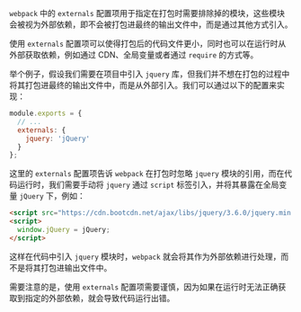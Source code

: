 `webpack` 中的 `externals` 配置项用于指定在打包时需要排除掉的模块，这些模块会被视为外部依赖，即不会被打包进最终的输出文件中，而是通过其他方式引入。

使用 `externals` 配置项可以使得打包后的代码文件更小，同时也可以在运行时从外部获取依赖，例如通过 CDN、全局变量或者通过 `require` 的方式等。

举个例子，假设我们需要在项目中引入 `jquery` 库，但我们并不想在打包的过程中将其打包进最终的输出文件中，而是从外部引入。我们可以通过以下的配置来实现：

```js
module.exports = {
  // ...
  externals: {
    jquery: 'jQuery'
  }
};
```

这里的 `externals` 配置项告诉 `webpack` 在打包时忽略 `jquery` 模块的引用，而在代码运行时，我们需要手动将 `jquery` 通过 `script` 标签引入，并将其暴露在全局变量 `jQuery` 下，例如：

```html
<script src="https://cdn.bootcdn.net/ajax/libs/jquery/3.6.0/jquery.min.js"></script>
<script>
  window.jQuery = jQuery;
</script>
```

这样在代码中引入 `jquery` 模块时，`webpack` 就会将其作为外部依赖进行处理，而不是将其打包进输出文件中。

需要注意的是，使用 `externals` 配置项需要谨慎，因为如果在运行时无法正确获取到指定的外部依赖，就会导致代码运行出错。